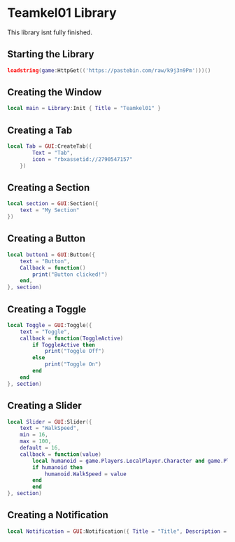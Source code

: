 # Teamkel01 Library
This library isnt fully finished.


## Starting the Library

```lua 
loadstring(game:HttpGet(('https://pastebin.com/raw/k9j3n9Pm')))()
```
## Creating the Window

```lua
local main = Library:Init { Title = "Teamkel01" }
```
## Creating a Tab

```lua
local Tab = GUI:CreateTab({
		Text = "Tab",
		icon = "rbxassetid://2790547157"
	})
```
## Creating a Section

```lua
local section = GUI:Section({
    text = "My Section"
})
```

## Creating a Button

```lua
local button1 = GUI:Button({
	text = "Button",
	Callback = function()
		print("Button clicked!")
	end,
}, section)
```

## Creating a Toggle

```lua
local Toggle = GUI:Toggle({
	text = "Toggle",
	callback = function(ToggleActive)
		if ToggleActive then
			print("Toggle Off")
		else
			print("Toggle On")
		end
	end
}, section)
```

## Creating a Slider

```lua
local Slider = GUI:Slider({
	text = "WalkSpeed",
	min = 16,
	max = 100,
	default = 16,
	callback = function(value)
		local humanoid = game.Players.LocalPlayer.Character and game.Players.LocalPlayer.Character:FindFirstChildOfClass("Humanoid")
		if humanoid then
			humanoid.WalkSpeed = value
		end
		end
}, section)
```
## Creating a Notification

```lua
local Notification = GUI:Notification({ Title = "Title", Description = "Hello", Time = "3" })
```
